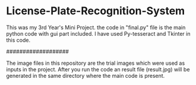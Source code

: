 # License-Plate-Recognition-System
This was my 3rd Year's Mini Project.
the code in "final.py" file is the main python code with gui part included.
I have used Py-tesseract and Tkinter in this code.

###################

The image files in this repository are the trial images which were used as inputs in the project.
After you run the code an result file (result.jpg) will be generated in the same directory where the main code is present.
